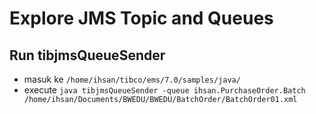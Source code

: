 # Explore JMS Topic and Queues

## Run tibjmsQueueSender
* masuk ke `/home/ihsan/tibco/ems/7.0/samples/java/`
* execute `java tibjmsQueueSender -queue ihsan.PurchaseOrder.Batch /home/ihsan/Documents/BWEDU/BWEDU/BatchOrder/BatchOrder01.xml`
